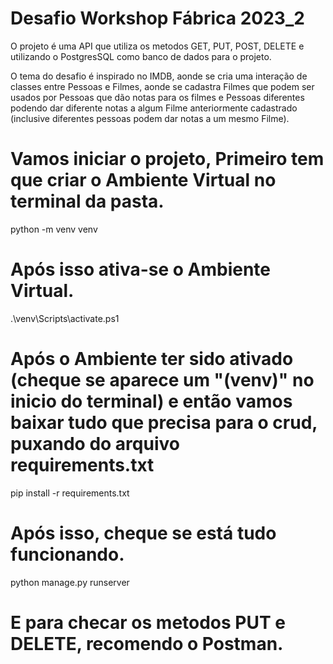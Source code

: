 # Desafio Workshop Fábrica 2023_2 

O projeto é uma API que utiliza os metodos GET, PUT, POST, DELETE e utilizando o PostgresSQL como banco de dados para o projeto. 

O tema do desafio é inspirado no IMDB, aonde se cria uma interação de classes entre Pessoas e Filmes, aonde se cadastra Filmes que podem ser usados por Pessoas que dão notas para os filmes e Pessoas diferentes podendo dar diferente notas a algum Filme anteriormente cadastrado (inclusive diferentes pessoas podem dar notas a um mesmo Filme).

# Vamos iniciar o projeto, Primeiro tem que criar o Ambiente Virtual no terminal da pasta.

python -m venv venv

# Após isso ativa-se o Ambiente Virtual.

.\venv\Scripts\activate.ps1

# Após o Ambiente ter sido ativado (cheque se aparece um "(venv)" no inicio do terminal) e então vamos baixar tudo que precisa para o crud, puxando do arquivo requirements.txt 

pip install -r requirements.txt

# Após isso, cheque se está tudo funcionando.

python manage.py runserver

# E para checar os metodos PUT e DELETE, recomendo o Postman.
